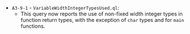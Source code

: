  - `A3-9-1` - `VariableWidthIntegerTypesUsed.ql`:
   - This query now reports the use of non-fixed width integer types in function return types, with the exception of `char` types and for `main` functions.